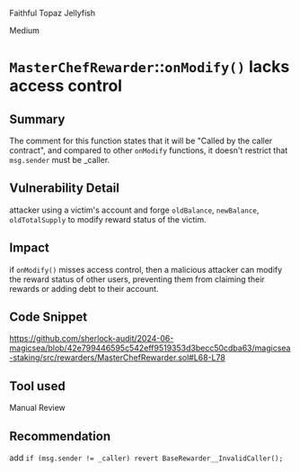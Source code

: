Faithful Topaz Jellyfish

Medium

# `MasterChefRewarder`::`onModify()` lacks access control

## Summary
The comment for this function states that it will be "Called by the caller contract", and compared to other `onModify` functions, it doesn't restrict that `msg.sender` must be _caller.

## Vulnerability Detail
attacker using a victim's account and forge `oldBalance`, `newBalance`, `oldTotalSupply` to modify reward status of the victim.
## Impact
if `onModify()` misses access control, then a malicious attacker can modify the reward status of other users, preventing them from claiming their rewards or adding debt to their account.

## Code Snippet
https://github.com/sherlock-audit/2024-06-magicsea/blob/42e799446595c542eff9519353d3becc50cdba63/magicsea-staking/src/rewarders/MasterChefRewarder.sol#L68-L78
## Tool used

Manual Review

## Recommendation

add `if (msg.sender != _caller) revert BaseRewarder__InvalidCaller();`